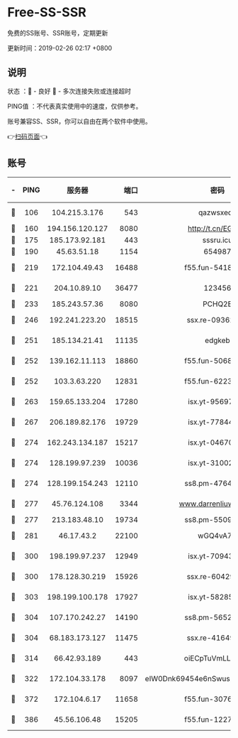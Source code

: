 # Free-SS-SSR

免费的SS账号、SSR账号，定期更新

更新时间：2019-02-26 02:17 +0800

## 说明

状态     ：🙂 - 良好 🙁 - 多次连接失败或连接超时

PING值   ：不代表真实使用中的速度，仅供参考。

账号兼容SS、SSR，你可以自由在两个软件中使用。

👉[扫码页面](https://liesauer.github.io/free-ss-ssr.github.io/)👈

## 账号

|-|PING|服务器|端口|密码|加密方式|区域|
|:----:|:----:|:-----:|-----:|:----:|:----:|:----:|
|🙂|106|104.215.3.176|543|qazwsxedc|aes-256-gcm|JP|
|🙂|160|194.156.120.127|8080|http://t.cn/EGJIyrl|rc4-md5|RU|
|🙂|175|185.173.92.181|443|sssru.icu|rc4-md5|RU|
|🙂|190|45.63.51.18|1154|654987|chacha20|US|
|🙂|219|172.104.49.43|16488|f55.fun-54186310|aes-256-cfb|SG|
|🙂|221|204.10.89.10|36477|123456|aes-256-cfb|US|
|🙂|233|185.243.57.36|8080|PCHQ2E|rc4-md5|US|
|🙂|246|192.241.223.20|18515|ssx.re-09362839|aes-256-cfb|US|
|🙂|251|185.134.21.41|11135|edgkeb|aes-256-cfb|GB|
|🙂|252|139.162.11.113|18860|f55.fun-50686264|aes-256-cfb|SG|
|🙂|252|103.3.63.220|12831|f55.fun-62237207|aes-256-cfb|SG|
|🙂|263|159.65.133.204|17280|isx.yt-95697435|aes-256-cfb|SG|
|🙂|267|206.189.82.176|19729|isx.yt-77844520|aes-256-cfb|SG|
|🙂|274|162.243.134.187|15217|isx.yt-04670550|aes-256-cfb|US|
|🙂|274|128.199.97.239|10036|isx.yt-31002701|aes-256-cfb|SG|
|🙂|274|128.199.154.243|12110|ss8.pm-47641220|aes-256-cfb|SG|
|🙂|277|45.76.124.108|3344|www.darrenliuwei.com|aes-256-cfb|AU|
|🙂|277|213.183.48.10|19734|ss8.pm-55096385|rc4-md5|RU|
|🙂|281|46.17.43.2|22100|wGQ4vA7D|aes-256-gcm|RU|
|🙂|300|198.199.97.237|12949|isx.yt-70943099|aes-256-cfb|US|
|🙂|300|178.128.30.219|15926|ssx.re-60429787|aes-256-cfb|SG|
|🙂|303|198.199.100.178|17927|isx.yt-58285902|aes-256-cfb|US|
|🙂|304|107.170.242.27|14190|ss8.pm-56526890|aes-256-cfb|US|
|🙂|304|68.183.173.127|11475|ssx.re-41649202|aes-256-cfb|US|
|🙂|314|66.42.93.189|443|oiECpTuVmLLxk4Ts|aes-256-cfb|US|
|🙂|322|172.104.33.178|8097|eIW0Dnk69454e6nSwuspv9DmS201tQ0D|aes-256-cfb|SG|
|🙂|372|172.104.6.17|11658|f55.fun-30764636|aes-256-cfb|US|
|🙂|386|45.56.106.48|15205|f55.fun-12278228|aes-256-cfb|US|
